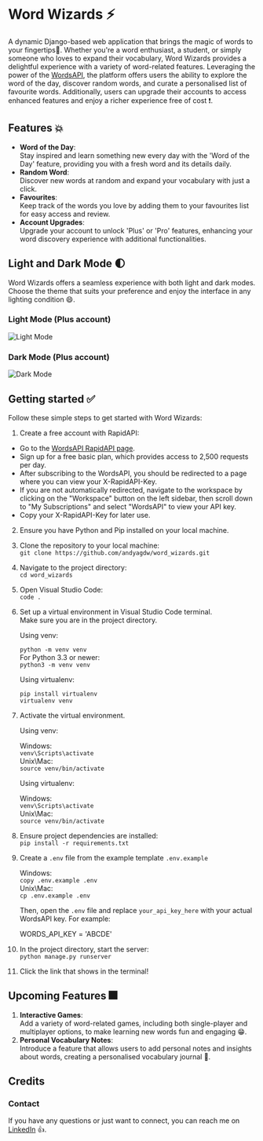 # Word Wizards ⚡

A dynamic Django-based web application that brings the magic of words to your fingertips👐.
Whether you're a word enthusiast, a student, or simply someone who loves to expand their
vocabulary, Word Wizards provides a delightful experience with a variety of word-related
features. Leveraging the power of the [WordsAPI](https://www.wordsapi.com/), the platform offers users the ability to
explore the word of the day, discover random words, and curate a personalised list of
favourite words. Additionally, users can upgrade their accounts to access enhanced features
and enjoy a richer experience free of cost ❗.

## Features 💥

* **Word of the Day**: <br /> Stay inspired and learn something new every day with the 'Word of the Day'
 feature, providing you with a fresh word and its details daily.
* **Random Word**: <br /> Discover new words at random and expand your vocabulary with just a click.
* **Favourites**: <br /> Keep track of the words you love by adding them to your favourites list for easy
 access and review.
* **Account Upgrades**: <br /> Upgrade your account to unlock 'Plus' or 'Pro' features, enhancing your word
 discovery experience with additional functionalities.

## Light and Dark Mode 🌓

Word Wizards offers a seamless experience with both light and dark modes. Choose the theme that suits your preference
and enjoy the interface in any lighting condition 😄.

### Light Mode (Plus account)

![Light Mode](https://github.com/andyagdw/words_wizards/assets/138252680/c4e1d9e1-e7f5-4482-9eae-792053c3a875)

### Dark Mode (Plus account)

![Dark Mode](https://github.com/andyagdw/words_wizards/assets/138252680/d75d19d5-e1d3-48ff-b99e-143b965036b2)

## Getting started ✅

Follow these simple steps to get started with Word Wizards:

1. Create a free account with RapidAPI:
* Go to the [WordsAPI RapidAPI page](https://rapidapi.com/dpventures/api/wordsapi/pricing).
* Sign up for a free basic plan, which provides access to 2,500 requests per day.
* After subscribing to the WordsAPI, you should be redirected to a page where you can view your X-RapidAPI-Key.
* If you are not automatically redirected, navigate to the workspace by clicking on the "Workspace" button on the
  left sidebar, then scroll down to "My Subscriptions" and select "WordsAPI" to view your API key.
* Copy your X-RapidAPI-Key for later use.

2. Ensure you have Python and Pip installed on your local machine. <br />
3. Clone the repository to your local machine: <br />
   `git clone https://github.com/andyagdw/word_wizards.git`
4. Navigate to the project directory: <br />
   `cd word_wizards`
5. Open Visual Studio Code: <br />
   `code .`
6. Set up a virtual environment in Visual Studio Code terminal. <br />
   Make sure you are in the project directory.

   Using venv:

   `python -m venv venv` <br />
   For Python 3.3 or newer: <br />
   `python3 -m venv venv`

   Using virtualenv:

   ```
   pip install virtualenv
   virtualenv venv
   ```

7. Activate the virtual environment.

   Using venv:

   Windows: <br />
   `venv\Scripts\activate` <br />
   Unix\Mac: <br />
   `source venv/bin/activate`

   Using virtualenv: <br />

   Windows: <br />
   `venv\Scripts\activate` <br />
   Unix\Mac: <br />
   `source venv/bin/activate`

8. Ensure project dependencies are installed: <br />
   ```pip install -r requirements.txt```

9. Create a `.env` file from the example template `.env.example`

   Windows: <br />
   `copy .env.example .env` <br />
   Unix\Mac: <br />
   `cp .env.example .env`
   
   Then, open the `.env` file and replace `your_api_key_here` with your actual WordsAPI key. For example:

   WORDS_API_KEY = 'ABCDE'

11. In the project directory, start the server: <br />
   `python manage.py runserver`

12. Click the link that shows in the terminal!

## Upcoming Features 🎆

1. **Interactive Games**: <br /> Add a variety of word-related games, including both single-player and
 multiplayer options, to make learning new words fun and engaging 😁.
2. **Personal Vocabulary Notes**: <br /> Introduce a feature that allows users to add personal notes and insights
 about words, creating a personalised vocabulary journal 📖.

## Credits
### Contact

If you have any questions or just want to connect, you can reach me on
[LinkedIn](https://www.linkedin.com/in/andyagyeidwumah/) 👍.
